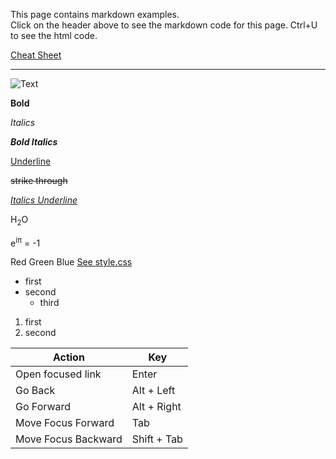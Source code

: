 This page contains markdown examples.  
Click on the header above to see the markdown code for this page.
Ctrl+U to see the html code.

[Cheat Sheet](https://www.markdownguide.org/cheat-sheet/)

---

![Text](/ROOT/favicon.ico)

**Bold**

*Italics*

<i><b>Bold Italics</b></i>

<u>Underline</u> 

<s>strike through</s>

<u><i>Italics Underline</i></u>

H<sub>2</sub>O

e<sup>iπ</sup> = -1

<red>Red</red> <green>Green</green> <blue>Blue</blue> [See style.css](/ROOT/style.css)

* first
* second
	* third

1. first
2. second

| Action              | Key         |
|---------------------|-------------|
| Open focused link   | Enter       |
| Go Back             | Alt + Left  |
| Go Forward          | Alt + Right |
| Move Focus Forward  | Tab         |
| Move Focus Backward | Shift + Tab |

